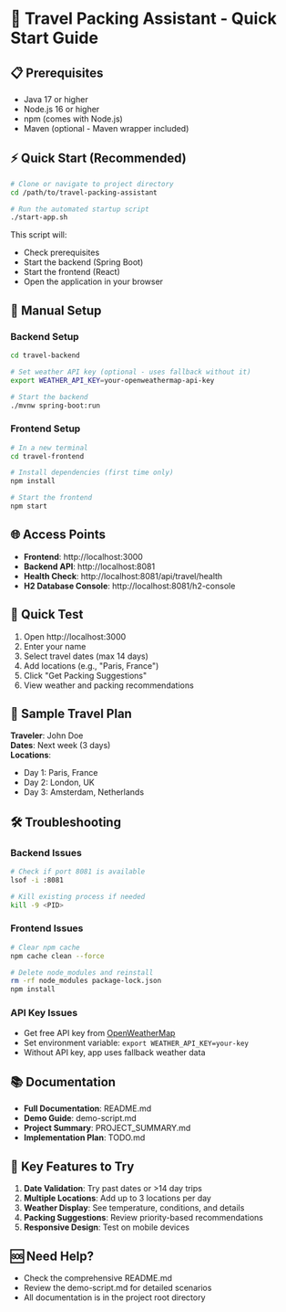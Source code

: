 # 🚀 Travel Packing Assistant - Quick Start Guide

## 📋 Prerequisites
- Java 17 or higher
- Node.js 16 or higher  
- npm (comes with Node.js)
- Maven (optional - Maven wrapper included)

## ⚡ Quick Start (Recommended)

```bash
# Clone or navigate to project directory
cd /path/to/travel-packing-assistant

# Run the automated startup script
./start-app.sh
```

This script will:
- Check prerequisites
- Start the backend (Spring Boot)
- Start the frontend (React)
- Open the application in your browser

## 🔧 Manual Setup

### Backend Setup
```bash
cd travel-backend

# Set weather API key (optional - uses fallback without it)
export WEATHER_API_KEY=your-openweathermap-api-key

# Start the backend
./mvnw spring-boot:run
```

### Frontend Setup
```bash
# In a new terminal
cd travel-frontend

# Install dependencies (first time only)
npm install

# Start the frontend
npm start
```

## 🌐 Access Points
- **Frontend**: http://localhost:3000
- **Backend API**: http://localhost:8081
- **Health Check**: http://localhost:8081/api/travel/health
- **H2 Database Console**: http://localhost:8081/h2-console

## 🧪 Quick Test

1. Open http://localhost:3000
2. Enter your name
3. Select travel dates (max 14 days)
4. Add locations (e.g., "Paris, France")
5. Click "Get Packing Suggestions"
6. View weather and packing recommendations

## 📝 Sample Travel Plan

**Traveler**: John Doe  
**Dates**: Next week (3 days)  
**Locations**:
- Day 1: Paris, France
- Day 2: London, UK  
- Day 3: Amsterdam, Netherlands

## 🛠️ Troubleshooting

### Backend Issues
```bash
# Check if port 8081 is available
lsof -i :8081

# Kill existing process if needed
kill -9 <PID>
```

### Frontend Issues
```bash
# Clear npm cache
npm cache clean --force

# Delete node_modules and reinstall
rm -rf node_modules package-lock.json
npm install
```

### API Key Issues
- Get free API key from [OpenWeatherMap](https://openweathermap.org/api)
- Set environment variable: `export WEATHER_API_KEY=your-key`
- Without API key, app uses fallback weather data

## 📚 Documentation
- **Full Documentation**: README.md
- **Demo Guide**: demo-script.md
- **Project Summary**: PROJECT_SUMMARY.md
- **Implementation Plan**: TODO.md

## 🎯 Key Features to Try

1. **Date Validation**: Try past dates or >14 day trips
2. **Multiple Locations**: Add up to 3 locations per day
3. **Weather Display**: See temperature, conditions, and details
4. **Packing Suggestions**: Review priority-based recommendations
5. **Responsive Design**: Test on mobile devices

## 🆘 Need Help?
- Check the comprehensive README.md
- Review the demo-script.md for detailed scenarios
- All documentation is in the project root directory

